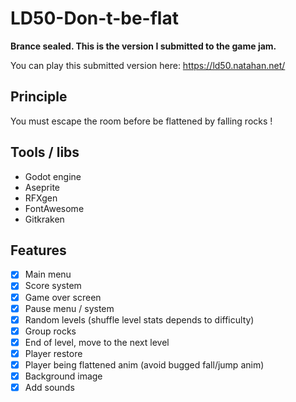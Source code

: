 # LD50-Don-t-be-flat

**Brance sealed. This is the version I submitted to the game jam.**

You can play this submitted version here: https://ld50.natahan.net/

## Principle

You must escape the room before be flattened by falling rocks !

## Tools / libs
- Godot engine
- Aseprite
- RFXgen
- FontAwesome
- Gitkraken

## Features
- [x] Main menu
- [x] Score system
- [x] Game over screen
- [x] Pause menu / system
- [x] Random levels (shuffle level stats depends to difficulty)
- [x] Group rocks
- [x] End of level, move to the next level
- [x] Player restore
- [x] Player being flattened anim (avoid bugged fall/jump anim)
- [x] Background image
- [x] Add sounds
